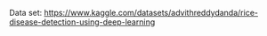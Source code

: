 Data set: https://www.kaggle.com/datasets/advithreddydanda/rice-disease-detection-using-deep-learning
